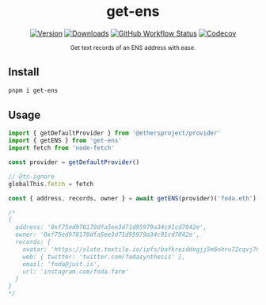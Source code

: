 <div align="center">

# get-ens

[![Version][v-badge-url]][npm-url] [![Downloads][dl-badge-url]][npm-url] [![GitHub Workflow Status][gh-actions-img]][github-actions] [![Codecov][cov-badge-url]][cov-url]

<sub>Get text records of an ENS address with ease.</sub>

</div>

## Install

```sh
pnpm i get-ens
```

## Usage

```ts
import { getDefaultProvider } from '@ethersproject/provider'
import { getENS } from 'get-ens'
import fetch from 'node-fetch'

const provider = getDefaultProvider()

// @ts-ignore
globalThis.fetch = fetch

const { address, records, owner } = await getENS(provider)('foda.eth')

/*
{
  address: '0xf75ed978170dfa5ee3d71d95979a34c91cd7042e',
  owner: '0xf75ed978170dfa5ee3d71d95979a34c91cd7042e',
  records: {
    avatar: 'https://slate.textile.io/ipfs/bafkreiddogjj5m6nhru72cqvj7napv3knwyqcvxlfxu4axkwhhlg55t5cu',
    web: { twitter: 'twitter.com/fodasynthesis' },
    email: 'foda@just.is',
    url: 'instagram.com/foda.farm'
  }
}
*/
```

[v-badge-url]: https://img.shields.io/npm/v/get-ens.svg?style=for-the-badge&color=4D48F7&label=&logo=npm
[npm-url]: https://www.npmjs.com/package/get-ens
[cov-badge-url]: https://img.shields.io/coveralls/github/talentlessguy/get-ens?style=for-the-badge&color=4D48F7
[cov-url]: https://coveralls.io/github/talentlessguy/get-ens
[dl-badge-url]: https://img.shields.io/npm/dt/get-ens?style=for-the-badge&color=4D48F7
[github-actions]: https://github.com/talentlessguy/get-ens/actions
[gh-actions-img]: https://img.shields.io/github/workflow/status/talentlessguy/get-ens/CI?style=for-the-badge&color=4D48F7&label=&logo=github
